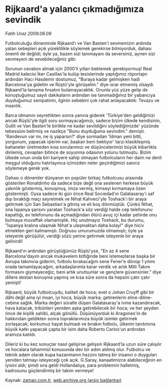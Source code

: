 # Rijkaard'a yalancı çıkmadığımıza sevindik

*Fatih Uraz 2009.06.09*

<tr><td class="metin" colspan="2" style="padding-top: 20px; padding-left: 5px; padding-right: 10px;">Futbolculuğu döneminde Rijkaard'ı ve Van Basten'i sevmemizin ardında yatan sebepleri açık yüreklilikle söylemek gerekirse bilmiyorduk, dahası önemli de değildi; öyle ya, bazen sizi tanımayanı da seversiniz, aynen sizi sevmeyeni de sevebileceğiniz gibi.</td></tr><tr><td class="metin" colspan="2" style="padding-top: 20px; padding-left: 5px; padding-right: 10px;"><p>Sorunun cevabını almak için 2000'li yılları beklemek gerekiyormuş! Real Madrid kalecisi İker Casillas'la kulüp tesislerinde yaptığımız röportajın ardından Hacı Hasdemir dostumuz, "Buraya kadar gelmişken hadi Barcelona'ya gidelim ve Rüştü'yle görüşelim." diye ısrar etmemiş olsaydı Rijkaard'la tanışma fırsatını bulamayacaktık. Onunla yüz yüze gelip de konuştuğumuz sayılı dakikaların ardından ise tanımadığımız bir yabancıya duyduğumuz sempatinin, ilginin sebebini çok rahat anlayacaktık: Tevazu ve insanlık.
<p>Barca idmanını seyrettikten sonra yanına giderek 'Türkiye'den geldiğimizi ancak Rüştü'yle ilgili soru sormayacağımızı, sadece bizim ülkede kendisinin, Gullit ve Van Basten'le birlikte ne kadar sevildiğini söylediğimizde' yüzünde tebessüm belirmiş ve nazikçe "Bunu duyduğuma sevindim." demişti. 'Randevun var mı, ne iş yaparsın?' diye sormadan 'İdman yeni bitti, yorgunum, yapacak işlerim var, başkan beni bekliyor' tarzı klasikleşmiş bahaneler üretmeden kısa sorularımızı ve düşüncelerimizi büyük kibarlıkla dinlemiş, cevapları bitince de soyunma odasının yolunu tutmuştu. Bizim ülkede onun onda biri kariyere sahip olmayan futbolcuların her daim ne denli meşgul olduğunu hatırlayınca içimizden neler geçirdiğimizi sanırız söylemeye gerek yok.
<p>Dahası o dönemler dünyanın en popüler birkaç futbolcusu arasında gösterilen Ronaldinho da sadece bize değil ona seslenen herkese büyük yakınlık göstermiş, konuşmuş, imza vermiş, kimseyi kırmamaya özen göstermişti. Oysa sadece iki gün önce Real Sociedad'ın Galatasaray'ı saf dışı bıraktığı maçı seyretmek ve Nihat Kahveci'yle Toshack'ı bir araya getirmek için San Sebastian'a gitmiş ve eli boş dönmüştük. Çünkü Nihat, ona İspanya şansını yaratan Toshack'a söz verdiği halde cep telefonunu kapattığı, ev telefonunu da açmadığından ötürü avuç içi kadar şehirde onu bulmaya muvaffak olamamıştık. Hiç unutmayız Toshack, bu durumu, "İspanya kralına ulaşmak Nihat'a ulaşmaktan daha kolay!" diye hiciv etmekten geri kalmamıştı. Doğrusu umurumuzda olmamıştı; öyle ya isteyenle görüşülür, verdiği sözü yerine getirmek isteyenle bir araya gelinirdi!
<p>Rijkaard'ın ardından görüştüğümüz Rüştü'yse, "En az 4 sene Barcelona'dayım ancak mukavelem bittiğinde beni istemezlerse başka bir Avrupa takımına giderim, futbolu bırakacağım sene Fener'e dönüp 1 yılımı orada tamamlayacağım, arkadaşlarımla karar verdik ve artık Milli Takım formasını giymeyeceğiz, beni artık unutsunlar ve gençlere güvensinler." diye dillere destan konuşma yapmış ve kısa süre sonra da hepsini çatır çatır yemişti!
<p>Rijkaard, büyük futbolcuydu, kaliteli de hoca; evet o Johan Cruyff gibi bir dâhi değil ama iyi insan, iyi hoca, büyük marka; getirenlerin eline-diline-cebine sağlık. Marka değeri süratle düşen Galatasaray'a ivme kazandıracak, hava katacak, tribünleri yeniden aşka getirebilecek bir hoca; ve her şeyden önce de kişilik sahibi, alçak gönüllü. Düşünüyorduk ki Aragones'in de hakkından geldikten sonra topraklarımıza büyük isimler getirmek zorlaşacak; korkumuz hayat bulmadı ve bırakın futbolu, ülkenin tanıtımına büyük katkı yapacak çapta bir isim daha Roberto Carlos'un ardından aramıza katıldı.
<p>Dileriz ki bu kez sonuçlar nasıl gelişirse gelişsin Rijkaard'la uzun süre çalışılır ve hocalara tahammül konusunda dev bir adım atılmış olur. Futbolcu ve teknik adam olarak kupa kazanmanın hazzını tatmış bir insanın o duyguları yeniden tatmayı isteyeceği çok açık. G.Saray, kanaatimizce alabileceğinin en iyisini aldı; şimdi sıra geldi Hollandalıya, para problemini halletmiş, kadrosunu güçlendirmiş bir takım vermeye! <br/></p></p></p></p></p></p></td></tr>

Kaynak: [zaman.com.tr](http://zaman.com.tr/yazar.do?yazino=856883), [web.archive.org (arşiv bağlantısı)](http://web.archive.org/web/20090802222546/http://www.zaman.com.tr:80/yazar.do?yazino=856883)
